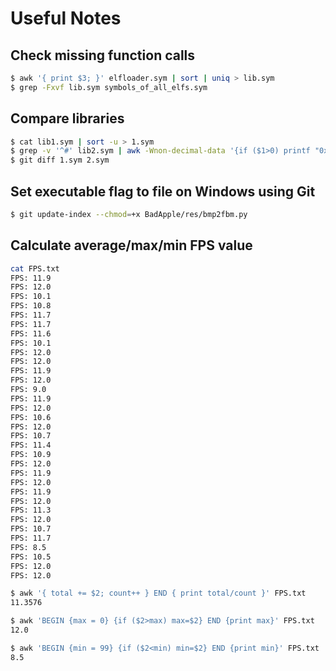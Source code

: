 Useful Notes
============

## Check missing function calls

```bash
$ awk '{ print $3; }' elfloader.sym | sort | uniq > lib.sym
$ grep -Fxvf lib.sym symbols_of_all_elfs.sym
```

## Compare libraries

```bash
$ cat lib1.sym | sort -u > 1.sym
$ grep -v '^#' lib2.sym | awk -Wnon-decimal-data '{if ($1>0) printf "0x%08X %s %s\n", 0+$1, $2, $3}' | sort -u > 2.sym
$ git diff 1.sym 2.sym
```

## Set executable flag to file on Windows using Git

```bash
$ git update-index --chmod=+x BadApple/res/bmp2fbm.py
```

## Calculate average/max/min FPS value

```bash
cat FPS.txt
FPS: 11.9
FPS: 12.0
FPS: 10.1
FPS: 10.8
FPS: 11.7
FPS: 11.7
FPS: 11.6
FPS: 10.1
FPS: 12.0
FPS: 12.0
FPS: 11.9
FPS: 12.0
FPS: 9.0
FPS: 11.9
FPS: 12.0
FPS: 10.6
FPS: 12.0
FPS: 10.7
FPS: 11.4
FPS: 10.9
FPS: 12.0
FPS: 11.9
FPS: 12.0
FPS: 11.9
FPS: 12.0
FPS: 11.3
FPS: 12.0
FPS: 10.7
FPS: 11.7
FPS: 8.5
FPS: 10.5
FPS: 12.0
FPS: 12.0

$ awk '{ total += $2; count++ } END { print total/count }' FPS.txt
11.3576

$ awk 'BEGIN {max = 0} {if ($2>max) max=$2} END {print max}' FPS.txt
12.0

$ awk 'BEGIN {min = 99} {if ($2<min) min=$2} END {print min}' FPS.txt
8.5
```
